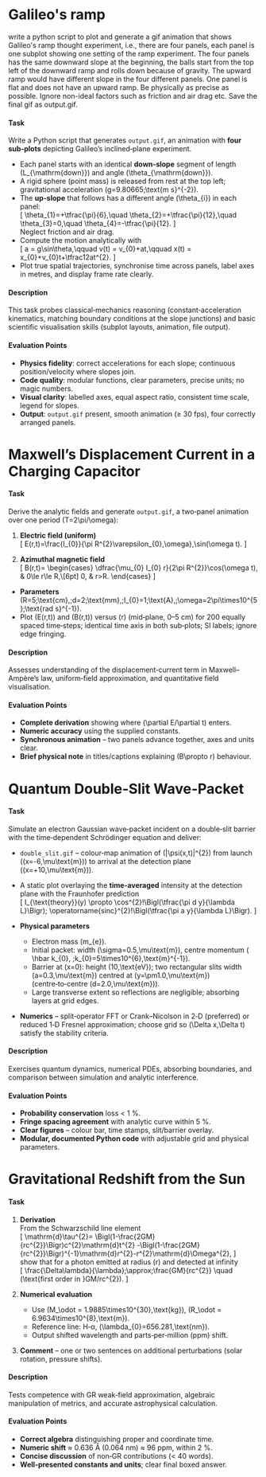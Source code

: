 

# Galileo's ramp


write a python script to plot and generate a gif animation that shows Galileo's ramp thought experiment, i.e., there are four panels, each panel is one subplot showing one setting of the ramp experiment. The four panels has the same downward slope at the beginning, the balls start from the top left of the downward ramp and rolls down because of gravity. The upward ramp would have different slope in the four different panels. One panel is flat and does not have an upward ramp. Be physically as precise as possible. Ignore non-ideal factors such as friction and air drag etc. Save the final gif as output.gif.



#### Task  
Write a Python script that generates `output.gif`, an animation with **four sub‑plots** depicting Galileo’s inclined‑plane experiment.  
* Each panel starts with an identical **down‑slope** segment of length \(L_{\mathrm{down}}\) and angle \(\theta_{\mathrm{down}}\).  
* A rigid sphere (point mass) is released from rest at the top left; gravitational acceleration \(g=9.80665\;\text{m s}^{-2}\).  
* The **up‑slope** that follows has a different angle \(\theta_{i}\) in each panel:  
  \[
    \theta_{1}=+\tfrac{\pi}{6},\quad
    \theta_{2}=+\tfrac{\pi}{12},\quad
    \theta_{3}=0,\quad
    \theta_{4}=-\tfrac{\pi}{12}.
  \]  
  Neglect friction and air drag.  
* Compute the motion analytically with  
  \[
    a = g\sin\theta,\qquad
    v(t) = v_{0}+at,\qquad
    x(t) = x_{0}+v_{0}t+\tfrac12at^{2}.
  \]  
* Plot true spatial trajectories, synchronise time across panels, label axes in metres, and display frame rate clearly.

#### Description  
This task probes classical‑mechanics reasoning (constant‑acceleration kinematics, matching boundary conditions at the slope junctions) and basic scientific visualisation skills (subplot layouts, animation, file output).

#### Evaluation Points  
- **Physics fidelity**: correct accelerations for each slope; continuous position/velocity where slopes join.  
- **Code quality**: modular functions, clear parameters, precise units; no magic numbers.  
- **Visual clarity**: labelled axes, equal aspect ratio, consistent time scale, legend for slopes.  
- **Output**: `output.gif` present, smooth animation (≥ 30 fps), four correctly arranged panels.


# Maxwell’s Displacement Current in a Charging Capacitor

#### Task  
Derive the analytic fields and generate `output.gif`, a two‑panel animation over one period \(T=2\pi/\omega\):

1. **Electric field (uniform)**  
   \[
     E(r,t)=\frac{I_{0}}{\pi R^{2}\varepsilon_{0}\,\omega}\,\sin(\omega t).
   \]

2. **Azimuthal magnetic field**  
   \[
     B(r,t)=
     \begin{cases}
       \dfrac{\mu_{0} I_{0} r}{2\pi R^{2}}\cos(\omega t), & 0\le r\le R,\\[6pt]
       0, & r>R.
     \end{cases}
   \]

* **Parameters** \(R=5\;\text{cm},\;d=2\;\text{mm},\;I_{0}=1\;\text{A},\;\omega=2\pi\times10^{5}\;\text{rad s}^{-1}\).  
* Plot \(E(r,t)\) and \(B(r,t)\) versus \(r\) (mid‑plane, 0–5 cm) for 200 equally spaced time‑steps; identical time axis in both sub‑plots; SI labels; ignore edge fringing.  

#### Description  
Assesses understanding of the displacement‑current term in Maxwell–Ampère’s law, uniform‑field approximation, and quantitative field visualisation.

#### Evaluation Points  
- **Complete derivation** showing where \(\partial E/\partial t\) enters.  
- **Numeric accuracy** using the supplied constants.  
- **Synchronous animation** – two panels advance together, axes and units clear.  
- **Brief physical note** in titles/captions explaining \(B\propto r\) behaviour.








# Quantum Double‑Slit Wave‑Packet


#### Task  
Simulate an electron Gaussian wave‑packet incident on a double‑slit barrier with the time‑dependent Schrödinger equation and deliver:

* `double_slit.gif` – colour‑map animation of \(|\psi(x,t)|^{2}\) from launch (\(x=-6\,\mu\text{m}\)) to arrival at the detection plane (\(x=+10\,\mu\text{m}\)).  
* A static plot overlaying the **time‑averaged** intensity at the detection plane with the Fraunhofer prediction  
  \[
    I_{\text{theory}}(y)
      \propto
      \cos^{2}\!\Bigl(\tfrac{\pi d y}{\lambda L}\Bigr)\;
      \operatorname{sinc}^{2}\!\Bigl(\tfrac{\pi a y}{\lambda L}\Bigr).
  \]

* **Physical parameters**  
  * Electron mass \(m_{e}\).  
  * Initial packet: width \(\sigma=0.5\,\mu\text{m}\), centre momentum \( \hbar k_{0}, \;k_{0}=5\times10^{6}\,\text{m}^{-1}\).  
  * Barrier at \(x=0\): height \(10\,\text{eV}\); two rectangular slits width \(a=0.3\,\mu\text{m}\) centred at \(y=\pm1.0\,\mu\text{m}\) (centre‑to‑centre \(d=2.0\,\mu\text{m}\)).  
  * Large transverse extent so reflections are negligible; absorbing layers at grid edges.  

* **Numerics** – split‑operator FFT or Crank–Nicolson in 2‑D (preferred) or reduced 1‑D Fresnel approximation; choose grid so \(\Delta x,\Delta t\) satisfy the stability criteria.  

#### Description  
Exercises quantum dynamics, numerical PDEs, absorbing boundaries, and comparison between simulation and analytic interference.

#### Evaluation Points  
- **Probability conservation** loss < 1 %.  
- **Fringe spacing agreement** with analytic curve within 5 %.  
- **Clear figures** – colour bar, time stamps, slit/barrier overlay.  
- **Modular, documented Python code** with adjustable grid and physical parameters.






# Gravitational Redshift from the Sun

#### Task  
1. **Derivation**  
   From the Schwarzschild line element  
   \[
     \mathrm{d}\tau^{2}= 
       \Bigl(1-\frac{2GM}{rc^{2}}\Bigr)c^{2}\mathrm{d}t^{2}
       -\Bigl(1-\frac{2GM}{rc^{2}}\Bigr)^{-1}\mathrm{d}r^{2}-r^{2}\mathrm{d}\Omega^{2},
   \]  
   show that for a photon emitted at radius \(r\) and detected at infinity  
   \[
     \frac{\Delta\lambda}{\lambda}\;\approx\;\frac{GM}{rc^{2}}
     \quad (\text{first order in }GM/rc^{2}).
   \]

2. **Numerical evaluation**  
   * Use \(M_\odot = 1.9885\times10^{30}\,\text{kg}\), \(R_\odot = 6.9634\times10^{8}\,\text{m}\).  
   * Reference line: H‑α, \(\lambda_{0}=656.281\,\text{nm}\).  
   * Output shifted wavelength and parts‑per‑million (ppm) shift.  

3. **Comment** – one or two sentences on additional perturbations (solar rotation, pressure shifts).

#### Description  
Tests competence with GR weak‑field approximation, algebraic manipulation of metrics, and accurate astrophysical calculation.

#### Evaluation Points  
- **Correct algebra** distinguishing proper and coordinate time.  
- **Numeric shift** ≈ 0.636 Å (0.064 nm) ≈ 96 ppm, within 2 %.  
- **Concise discussion** of non‑GR contributions (< 40 words).  
- **Well‑presented constants and units**; clear final boxed answer.



